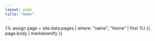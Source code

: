 ```yaml
---
layout: page
title: "Home"
---
```


{% assign page = site.data.pages | where: "name", "Home" | first %}
{{ page.body | markdownify }}

